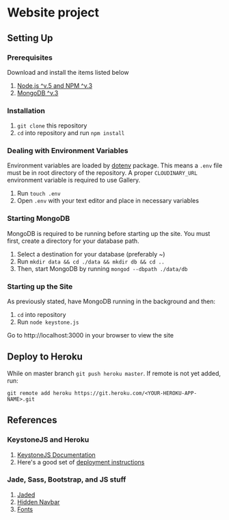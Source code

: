 # Website project


## Setting Up

### Prerequisites

Download and install the items listed below

1. [Node.js ^v.5 and NPM ^v.3](https://nodejs.org)
2. [MongoDB ^v.3](https://www.mongodb.com/)

### Installation
1. `git clone` this repository
2. `cd` into repository and run `npm install`

### Dealing with Environment Variables

Environment variables are loaded by [dotenv](https://www.npmjs.com/package/dotenv) package. This means a `.env` file must be in root directory of the repository.  A proper `CLOUDINARY_URL` environment variable is required to use Gallery.

1. Run `touch .env`
2. Open `.env` with your text editor and place in necessary variables

### Starting MongoDB

MongoDB is required to be running before starting up the site.  You must first, create a directory for your database path.

1. Select a destination for your database (preferably ~)
2. Run `mkdir data && cd ./data && mkdir db && cd ..`
3. Then, start MongoDB by running `mongod --dbpath ./data/db`


### Starting up the Site

As previously stated, have MongoDB running in the background and then:

1. `cd` into repository
2. Run `node keystone.js`

Go to http://localhost:3000 in your browser to view the site

## Deploy to Heroku

While on master branch `git push heroku master`.
If remote is not yet added, run:

`git remote add heroku https://git.heroku.com/<YOUR-HEROKU-APP-NAME>.git`

## References

### KeystoneJS and Heroku
1. [KeystoneJS Documentation](http://keystonejs.com/docs/)
2. Here's a good set of [deployment instructions](http://www.infocinc.com/blog/deploy-keystonejs-to-heroku/)


### Jade, Sass, Bootstrap, and JS stuff

1. [Jaded](https://github.com/jdcauley/jaded)
2. [Hidden Navbar](https://medium.com/@mariusc23/hide-header-on-scroll-down-show-on-scroll-up-67bbaae9a78c#.k9h6s2u0r)
3. [Fonts](http://www.cssfontstack.com/Web-Fonts)
